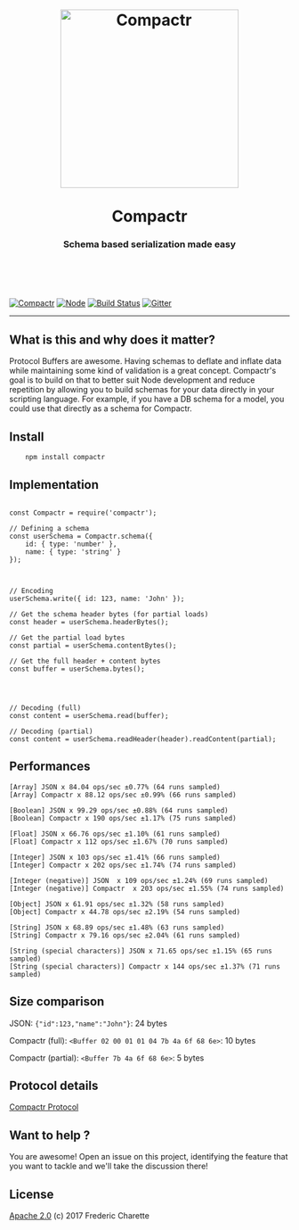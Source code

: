 <h1 align="center">
  <a title="Schema based serialization made easy" href="http://compactr.js.org">
    <img alt="Compactr" width="320px" src="http://res.cloudinary.com/kalm/image/upload/v1494589244/compactr_header_rev1.png" />
    <br/><br/>
  </a>
  Compactr
</h1>
<h3 align="center">
  Schema based serialization made easy
  <br/><br/><br/>
</h3>
<br/>

[![Compactr](https://img.shields.io/npm/v/compactr.svg)](https://www.npmjs.com/package/compactr)
[![Node](https://img.shields.io/badge/node->%3D4.0-blue.svg)](https://nodejs.org)
[![Build Status](https://travis-ci.org/compactr/compactr.js.svg?branch=master)](https://travis-ci.org/compactr/compactr.js)
[![Gitter](https://img.shields.io/gitter/room/compactr/compactr.svg)](https://gitter.im/compactr/compactr)

---

## What is this and why does it matter?

Protocol Buffers are awesome. Having schemas to deflate and inflate data while maintaining some kind of validation is a great concept. Compactr's goal is to build on that to better suit Node development and reduce repetition by allowing you to build schemas for your data directly in your scripting language. For example, if you have a DB schema for a model, you could use that directly as a schema for Compactr.


## Install

```
    npm install compactr
```


## Implementation

```node

const Compactr = require('compactr');

// Defining a schema
const userSchema = Compactr.schema({ 
	id: { type: 'number' },
	name: { type: 'string' }
});



// Encoding
userSchema.write({ id: 123, name: 'John' });

// Get the schema header bytes (for partial loads)
const header = userSchema.headerBytes();

// Get the partial load bytes
const partial = userSchema.contentBytes();

// Get the full header + content bytes
const buffer = userSchema.bytes();




// Decoding (full)
const content = userSchema.read(buffer);

// Decoding (partial)
const content = userSchema.readHeader(header).readContent(partial);
```


## Performances

```
[Array] JSON x 84.04 ops/sec ±0.77% (64 runs sampled)
[Array] Compactr x 88.12 ops/sec ±0.99% (66 runs sampled)

[Boolean] JSON x 99.29 ops/sec ±0.88% (64 runs sampled)
[Boolean] Compactr x 190 ops/sec ±1.17% (75 runs sampled)

[Float] JSON x 66.76 ops/sec ±1.10% (61 runs sampled)
[Float] Compactr x 112 ops/sec ±1.67% (70 runs sampled)

[Integer] JSON x 103 ops/sec ±1.41% (66 runs sampled)
[Integer] Compactr x 202 ops/sec ±1.74% (74 runs sampled)

[Integer (negative)] JSON  x 109 ops/sec ±1.24% (69 runs sampled)
[Integer (negative)] Compactr  x 203 ops/sec ±1.55% (74 runs sampled)

[Object] JSON x 61.91 ops/sec ±1.32% (58 runs sampled)
[Object] Compactr x 44.78 ops/sec ±2.19% (54 runs sampled)

[String] JSON x 68.89 ops/sec ±1.48% (63 runs sampled)
[String] Compactr x 79.16 ops/sec ±2.04% (61 runs sampled)

[String (special characters)] JSON x 71.65 ops/sec ±1.15% (65 runs sampled)
[String (special characters)] Compactr x 144 ops/sec ±1.37% (71 runs sampled)
```


## Size comparison

JSON: `{"id":123,"name":"John"}`: 24 bytes 

Compactr (full): `<Buffer 02 00 01 01 04 7b 4a 6f 68 6e>`: 10 bytes

Compactr (partial): `<Buffer 7b 4a 6f 68 6e>`: 5 bytes


## Protocol details

[Compactr Protocol](https://github.com/compactr/protocol)


## Want to help ?

You are awesome! Open an issue on this project, identifying the feature that you want to tackle and we'll take the discussion there!


## License 

[Apache 2.0](LICENSE) (c) 2017 Frederic Charette
